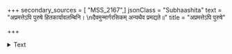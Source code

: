 +++
secondary_sources = [ "MSS_2167",]
jsonClass = "Subhaashita"
text = "अप्रमत्तेऽपि पुरुषे हितकार्यावलम्बिनि।  \nदैवमुन्मार्गरसिकम् अन्यथैव प्रमद्यते॥"
title = "अप्रमत्तेऽपि पुरुषे"

+++

<details><summary>Text</summary>

अप्रमत्तेऽपि पुरुषे हितकार्यावलम्बिनि।  
दैवमुन्मार्गरसिकम् अन्यथैव प्रमद्यते॥
</details>
